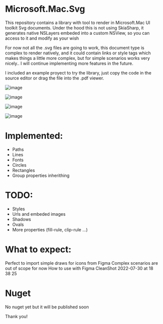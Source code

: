 # Microsoft.Mac.Svg


This repository contains a library with tool to render in Microsoft.Mac UI toolkit Svg documents. Under the hood this is not using SkiaSharp, it generates native NSLayers embeded into a custom NSView, so you can access to it and modify as your wish

For now not all the .svg files are going to work, this document type is complex to render natively, and it could contain links or style tags which makes things a little more complex, but for simple scenarios works very nicely.. I will continue implementing more features in the future.

I included an example proyect to try the library, just copy the code in the source editor or drag the file into the .pdf viewer.

![image](https://user-images.githubusercontent.com/1587480/182373991-93c87719-87bf-4e3b-8c64-36c4eed3d91b.png)

![image](https://user-images.githubusercontent.com/1587480/182374009-93e66f40-b12d-4edb-845b-92020dc34911.png)

![image](https://user-images.githubusercontent.com/1587480/182374025-afeafe99-bb06-4f2e-9455-36ea7d4eeb1c.png)

![image](https://user-images.githubusercontent.com/1587480/182374033-f8cc97ca-2c3a-41cb-aa08-a804595ed005.png)


# Implemented:
* Paths
* Lines
* Fonts
* Circles
* Rectangles
* Group properties inherithing

# TODO:
* Styles
* Urls and embeded images
* Shadows
* Ovals
* More properties (fill-rule, clip-rule ...)

# What to expect:
Perfect to import simple draws for icons from Figma
Complex scenarios are out of scope for now
How to use with Figma
CleanShot 2022-07-30 at 18 38 25

# Nuget
No nuget yet but it will be published soon

Thank you!
